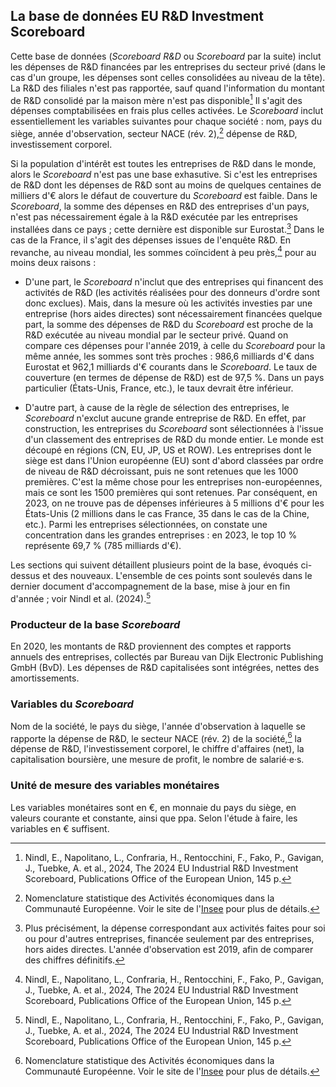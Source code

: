 ## La base de données EU R\&D Investment Scoreboard

Cette base de données (*Scoreboard R&D* ou *Scoreboard* par la suite) inclut les dépenses de R&D financées par les entreprises du secteur privé (dans le cas d'un groupe, les dépenses sont celles consolidées au niveau de la tête). La R&D des filiales n'est pas rapportée, sauf quand l'information du montant de R&D consolidé par la maison mère n'est pas disponible[^1] Il s'agit des dépenses comptabilisées en frais plus celles activées. Le *Scoreboard* inclut essentiellement les variables suivantes pour chaque société : nom, pays du siège, année d'observation, secteur NACE (rév. 2),[^2] dépense de R&D, investissement corporel.

Si la population d'intérêt est toutes les entreprises de R&D dans le monde, alors le *Scoreboard* n'est pas une base exhasutive. Si c'est les entreprises de R&D dont les dépenses de R&D sont au moins de quelques centaines de milliers d'&euro; alors le défaut de couverture du *Scoreboard* est faible. Dans le *Scoreboard*, la somme des dépenses en R&D des entreprises d'un pays, n'est pas nécessairement égale à la R&D exécutée par les entreprises installées dans ce pays ; cette dernière est disponible sur Eurostat.[^3] Dans le cas de la France, il s'agit des dépenses issues de l'enquête R&D. En revanche, au niveau mondial, les sommes coïncident à peu près,[^1] pour au moins deux raisons : 

- D'une part, le *Scoreboard* n'inclut que des entreprises qui financent des activités de R&D (les activités réalisées pour des donneurs d'ordre sont donc exclues). Mais, dans la mesure où les activités investies par une entreprise (hors aides directes) sont nécessairement financées quelque part, la somme des dépenses de R&D du *Scoreboard* est proche de la R&D exécutée au niveau mondial par le secteur privé. Quand on compare ces dépenses pour l'année 2019, à celle du *Scoreboard* pour la même année, les sommes sont très proches : 986,6 milliards d'&euro; dans Eurostat et 962,1 milliards d'&euro; courants dans le *Scoreboard*. Le taux de couverture (en termes de dépense de R&D) est de 97,5 %. Dans un pays particulier (&Eacute;tats-Unis, France, etc.), le taux devrait être inférieur. 

- D'autre part, à cause de la règle de sélection des entreprises, le *Scoreboard* n'exclut aucune grande entreprise de R&D. En effet, par construction, les entreprises du *Scoreboard* sont sélectionnées à l'issue d'un classement des entreprises de R&D du monde entier. Le monde est découpé en régions (CN, EU, JP, US et ROW). Les entreprises dont le siège est dans l'Union européenne (EU) sont d'abord classées par ordre de niveau de R&D décroissant, puis ne sont retenues que les 1000 premières. C'est la même chose pour les entreprises non-européennes, mais ce sont les 1500 premières qui sont retenues. Par conséquent, en 2023, on ne trouve pas de dépenses inférieures à 5 millions d'&euro; pour les &Eacute;tats-Unis (2 millions dans le cas France, 35 dans le cas de la Chine, etc.). Parmi les entreprises sélectionnées, on constate une concentration dans les grandes entreprises : en 2023, le top 10 % représente 69,7 % (785 milliards d'&euro;).

Les sections qui suivent détaillent plusieurs point de la base, évoqués ci-dessus et des nouveaux. L'ensemble de ces points sont soulevés dans le dernier document d'accompagnement de la base, mise à jour en fin d'année ; voir Nindl et al. (2024).[^1]

### Producteur de la base *Scoreboard*

En 2020, les montants de R&D proviennent des comptes et rapports annuels des entreprises,  collectés par Bureau van Dijk Electronic Publishing GmbH (BvD). Les dépenses de R&D capitalisées sont intégrées, nettes des amortissements.

### Variables du *Scoreboard*

Nom de la société, le pays du siège, l'année d'observation à laquelle se rapporte la dépense de R&D, le secteur NACE (rév. 2) de la société,[^2] la dépense de R&D, l'investissement corporel, le chiffre d'affaires (net), la capitalisation boursière, une mesure de profit, le nombre de salarié&middot;e&middot;s.

### Unité de mesure des variables monétaires

 Les variables monétaires sont en &euro;, en monnaie du pays du siège, en valeurs courante et constante, ainsi que ppa. Selon l'étude à faire, les variables en &euro; suffisent.

[^1]: Nindl, E., Napolitano, L., Confraria, H., Rentocchini, F., Fako, P., Gavigan, J., Tuebke, A. et al., 2024, The 2024 EU Industrial R&D Investment Scoreboard, Publications Office of the European Union, 145 p.

[^2]: Nomenclature statistique des Activités économiques dans la Communauté Européenne. Voir le site de l'[Insee](https://www.insee.fr/fr/metadonnees/definition/c2073) pour plus de détails.

[^3]: Plus précisément, la dépense correspondant aux activités faites pour soi ou pour d'autres entreprises, financée seulement par des entreprises, hors aides directes. L'année d'observation est 2019, afin de comparer des chiffres définitifs.